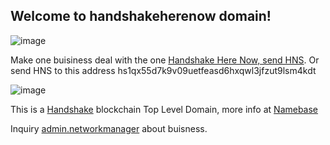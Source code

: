 ## Welcome to handshakeherenow domain!

![image](https://user-images.githubusercontent.com/37987346/90468026-9cbc3700-e0e3-11ea-9e02-186030f9e4ce.png)

Make one buisiness deal with the one [Handshake Here Now, send HNS](hs1qx55d7k9v09uetfeasd6hxqwl3jfzut9lsm4kdt). Or send HNS to this address hs1qx55d7k9v09uetfeasd6hxqwl3jfzut9lsm4kdt

![image](https://user-images.githubusercontent.com/37987346/90470023-60d7a080-e0e8-11ea-9395-7a30f3cb5047.png)

This is a [Handshake](https://handshake.org/) blockchain Top Level Domain, more info at [Namebase](https://namebase.io/)

Inquiry [admin.networkmanager](http://admin.networkmanager) about buisness.

